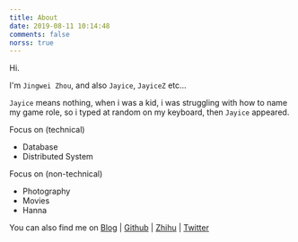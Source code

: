```yaml
---
title: About
date: 2019-08-11 10:14:48
comments: false
norss: true
---
```

Hi.

I'm `Jingwei Zhou`, and also `Jayice`, `JayiceZ` etc... 

`Jayice` means nothing, when i was a kid, i was struggling with how to name my game role, so i typed at random on my keyboard, then `Jayice` appeared.

Focus on (technical)
- Database
- Distributed System

Focus on (non-technical)
- Photography
- Movies
- Hanna


You can also find me on [Blog](https://jayice.cn/) | [Github](https://github.com/JayiceZ) | [Zhihu](https://www.zhihu.com/people/jayice-29) | [Twitter](https://twitter.com/JayiceZz)
